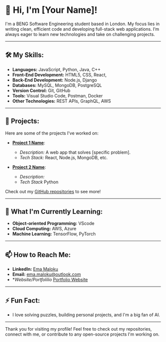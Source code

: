 # 👋 Hi, I'm [Your Name]!

I'm a BENG Software Engineering student based in London. My focus lies in writing clean, efficient code and developing full-stack web applications. I’m always eager to learn new technologies and take on challenging projects.

---

## 🛠️ My Skills:
- **Languages:** JavaScript, Python, Java, C++
- **Front-End Development:** HTML5, CSS, React,
- **Back-End Development:** Node.js, Django
- **Databases:** MySQL, MongoDB, PostgreSQL
- **Version Control:** Git, GitHub
- **Tools:** Visual Studio Code, Postman, Docker
- **Other Technologies:** REST APIs, GraphQL, AWS

---

## 🚀 Projects:
Here are some of the projects I've worked on:

- **[Project 1 Name](https://github.com/your-username/project-1)**: 
  - *Description:* A web app that solves [specific problem].
  - *Tech Stack:* React, Node.js, MongoDB, etc.

- **[Project 2 Name](https://github.com/your-username/project-2)**: 
  - *Description:*
  - *Tech Stack* Python

Check out my [GitHub repositories](https://github.com/Emamalz?tab=repositories) to see more!

---

## 🌱 What I'm Currently Learning:
- **Object-oriented Programming:** VScode
- **Cloud Computing:** AWS, Azure
- **Machine Learning:** TensorFlow, PyTorch

---

## 📫 How to Reach Me:
- **LinkedIn:** [Ema Maloku](www.linkedin.com/in/ema-maloku-232227217)
- **Email:** [ema.maloku@outlook.com](mailto:ema.maloku@outlook.com)
- **Website/Portfolilio* [Portfolio Website](https://myportfolio.com)

---

## ⚡ Fun Fact:
- I love solving puzzles, building personal projects, and I'm a big fan of AI.

---

Thank you for visiting my profile! Feel free to check out my repositories, connect with me, or contribute to any open-source projects I'm working on.
